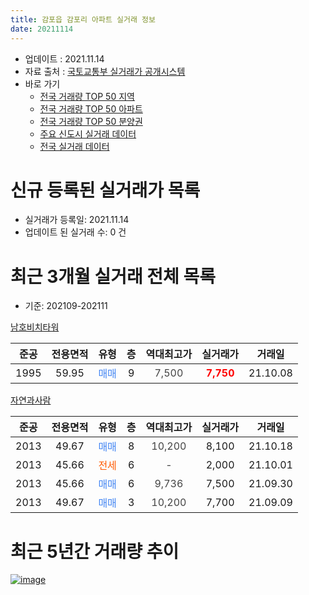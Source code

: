 ```yaml
---
title: 감포읍 감포리 아파트 실거래 정보
date: 20211114
---
```


* 업데이트 : 2021.11.14
* 자료 출처 : [국토교통부 실거래가 공개시스템](http://rt.molit.go.kr)
* 바로 가기
    * [전국 거래량 TOP 50 지역](https://apt-info.github.io/apt-trade-info/tr)
    * [전국 거래량 TOP 50 아파트](https://apt-info.github.io/apt-trade-info/ta)
    * [전국 거래량 TOP 50 분양권](https://apt-info.github.io/apt-trade-info/tb)
    * [주요 신도시 실거래 데이터](https://apt-info.github.io/apt-trade-info/newtown)
    * [전국 실거래 데이터](https://apt-info.github.io/apt-trade-info/all)



<script async src="https://pagead2.googlesyndication.com/pagead/js/adsbygoogle.js"></script>
<!-- 기본광고 -->
<ins class="adsbygoogle"
     style="display:block"
     data-ad-client="ca-pub-1142216861245946"
     data-ad-slot="4805727019"
     data-ad-format="auto"
     data-full-width-responsive="true"></ins>
<script>
     (adsbygoogle = window.adsbygoogle || []).push({});
</script>


# 신규 등록된 실거래가 목록

* 실거래가 등록일: 2021.11.14
* 업데이트 된 실거래 수: 0 건




<script async src="https://pagead2.googlesyndication.com/pagead/js/adsbygoogle.js"></script>
<!-- 기본광고 -->
<ins class="adsbygoogle"
     style="display:block"
     data-ad-client="ca-pub-1142216861245946"
     data-ad-slot="4805727019"
     data-ad-format="auto"
     data-full-width-responsive="true"></ins>
<script>
     (adsbygoogle = window.adsbygoogle || []).push({});
</script>


# 최근 3개월 실거래 전체 목록
* 기준: 202109-202111


[남호비치타워](https://search.naver.com/search.naver?query=%EB%82%A8%ED%98%B8%EB%B9%84%EC%B9%98%ED%83%80%EC%9B%8C)

|준공|전용면적|유형|층|역대최고가|실거래가|거래일|
|:---:|:---:|:---:|:---:|:---:|:---:|:---:|
|1995|59.95|<span style="color:#4285F3">매매</span>|9|<span style="color:#444444">7,500</span>|<b><span style="color:#FF0000">7,750</span></b>|21.10.08|

[자연과사람](https://search.naver.com/search.naver?query=%EC%9E%90%EC%97%B0%EA%B3%BC%EC%82%AC%EB%9E%8C)

|준공|전용면적|유형|층|역대최고가|실거래가|거래일|
|:---:|:---:|:---:|:---:|:---:|:---:|:---:|
|2013|49.67|<span style="color:#4285F3">매매</span>|8|<span style="color:#444444">10,200</span>|8,100|21.10.18|
|2013|45.66|<span style="color:#FF5A00">전세</span>|6|<span style="color:#444444">-</span>|2,000|21.10.01|
|2013|45.66|<span style="color:#4285F3">매매</span>|6|<span style="color:#444444">9,736</span>|7,500|21.09.30|
|2013|49.67|<span style="color:#4285F3">매매</span>|3|<span style="color:#444444">10,200</span>|7,700|21.09.09|



<script async src="https://pagead2.googlesyndication.com/pagead/js/adsbygoogle.js"></script>
<!-- 기본광고 -->
<ins class="adsbygoogle"
     style="display:block"
     data-ad-client="ca-pub-1142216861245946"
     data-ad-slot="4805727019"
     data-ad-format="auto"
     data-full-width-responsive="true"></ins>
<script>
     (adsbygoogle = window.adsbygoogle || []).push({});
</script>


# 최근 5년간 거래량 추이


<div style="width:100%;">
    <canvas id="deal_progress" height="200"></canvas>
</div>

<script>
new Chart(document.getElementById("deal_progress"), {
    type: 'line',
    data: {
        labels: ['16.01','16.02','16.03','16.05','16.06','16.08','16.09','16.10','17.01','17.04','17.05','17.06','17.07','17.08','17.09','17.10','17.11','18.02','18.03','18.04','18.05','18.06','18.07','18.08','18.09','18.11','18.12','19.02','19.03','19.04','19.09','19.10','19.11','19.12','20.01','20.04','20.05','20.08','20.09','20.12','21.01','21.02','21.03','21.04','21.05','21.06','21.08','21.09','21.10'],
        datasets: [{
            label: '매매/분양권',
            data: [1,2,3,3,2,4,2,2,2,3,2,3,2,1,1,0,2,4,1,3,1,1,0,1,1,2,1,1,0,3,4,2,4,0,3,2,0,1,2,1,5,4,1,1,2,1,3,2,2],
            borderColor: "rgba(66, 133, 243, 1)",
            backgroundColor: "rgba(66, 133, 243, 0.05)",
            borderWidth: 1,
            pointRadius: 0,
            fill: false,
            lineTension: 0
        },{
            label: '전/월세',
            data: [1,0,0,0,1,0,1,1,0,0,1,0,0,1,0,1,0,2,0,1,1,1,1,0,0,0,0,0,1,1,0,2,0,1,0,0,1,1,2,2,0,0,1,0,0,0,0,0,1],
            borderColor: "rgba(255, 90, 0, 1)",
            backgroundColor: "rgba(255, 90, 0, 0.05)",
            borderWidth: 1,
            pointRadius: 0,
            fill: false,
            lineTension: 0
        },{
            label: '합계',
            data: [2,2,3,3,3,4,3,3,2,3,3,3,2,2,1,1,2,6,1,4,2,2,1,1,1,2,1,1,1,4,4,4,4,1,3,2,1,2,4,3,5,4,2,1,2,1,3,2,3],
            borderColor: "rgba(0, 0, 0, 1)",
            backgroundColor: "rgba(0, 0, 0, 0.03)",
            borderWidth: 0.1,
            pointRadius: 0,
            fill: true,
            lineTension: 0
        }
        ]
    },
    options: {
        responsive: true,
        title: {
            display: false
        },
        tooltips: {
            mode: 'index',
            intersect: false
        },
        hover: {
            mode: 'nearest',
            intersect: true
        },
        scales: {
            xAxes: [{
                display: true,
                scaleLabel: {
                    display: true,
                    labelString: '년/월'
                }
            }],
            yAxes: [{
                display: true,
                ticks: {
                    suggestedMin: 0,
                },
                scaleLabel: {
                    display: true,
                    labelString: '실거래 수'
                }
            }]
        }
    }
});

</script>


[![image](https://apt-info.github.io/images/2020-01-03-apt-trade-info/1024x500.png)](https://play.google.com/store/apps/details?id=com.aptinfo.apttradeinfo)

